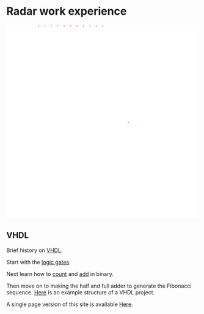 # Radar work experience

![phased array wave front example with reflection](/multi.svg)

## VHDL

Brief history on [VHDL](VHDLintro.md).

Start with the [logic gates](logicgates.md).

Next learn how to [count](count.md) and [add](add.md) in binary.

Then move on to making the half and full adder to generate the Fibonacci sequence.
[Here](VHDLoutro.md) is an example structure of a VHDL project.

A single page version of this site is available [Here](/worksheet.html).
